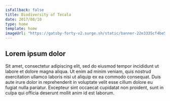 ```yaml
---
isFallback: false
title: Biodiversity of Tecala
date: 2017/08/10
type: home
template: home
imageUrl: "https://gatsby-forty-v2.surge.sh/static/banner-22e3335cf4be5dddb7a51870b0e3203f.jpg"
---
```

## Lorem ipsum dolor

Sit amet, consectetur adipiscing elit, sed do eiusmod tempor incididunt ut labore et dolore magna aliqua. Ut enim ad minim veniam, quis nostrud exercitation ullamco laboris nisi ut aliquip ex ea commodo consequat. Duis aute irure dolor in reprehenderit in voluptate velit esse cillum dolore eu fugiat nulla pariatur. Excepteur sint occaecat cupidatat non proident, sunt in culpa qui officia deserunt mollit anim id est laborum.